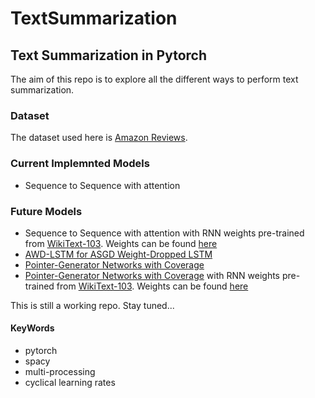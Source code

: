 # TextSummarization
## Text Summarization in Pytorch 

The aim of this repo is to explore all the different ways to perform text summarization. 


### Dataset
The dataset used here is [Amazon Reviews](https://www.kaggle.com/snap/amazon-fine-food-reviews/data).


### Current Implemnted Models
- Sequence to Sequence with attention


### Future Models
- Sequence to Sequence with attention with RNN weights pre-trained from [WikiText-103](https://www.salesforce.com/products/einstein/ai-research/the-wikitext-dependency-language-modeling-dataset/). Weights can be found [here](http://files.fast.ai/models/wt103/)
- [AWD-LSTM for ASGD Weight-Dropped LSTM](https://arxiv.org/pdf/1708.02182.pdf)
- [Pointer-Generator Networks with Coverage](https://arxiv.org/pdf/1704.04368.pdf)
- [Pointer-Generator Networks with Coverage](https://arxiv.org/pdf/1704.04368.pdf) with RNN weights pre-trained from [WikiText-103](https://www.salesforce.com/products/einstein/ai-research/the-wikitext-dependency-language-modeling-dataset/). Weights can be found [here](http://files.fast.ai/models/wt103/)



This is still a working repo. Stay tuned...



#### KeyWords
- pytorch
- spacy
- multi-processing
- cyclical learning rates
